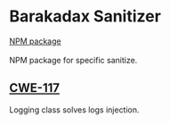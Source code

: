 # Barakadax Sanitizer

[NPM package](https://www.npmjs.com/package/barakadax-sanitizer)
<br><br>
NPM package for specific sanitize.

## [CWE-117](https://cwe.mitre.org/data/definitions/117.html)

Logging class solves logs injection.
